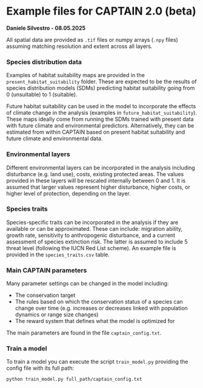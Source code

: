 # Example files for CAPTAIN 2.0 (beta)

**Daniele Silvestro - 08.05.2025**

All spatial data are provided as `.tif` files or numpy arrays (`.npy` files) assuming matching resolution and extent across all layers.

### Species distribution data
Examples of habitat suitability maps are provided in the `present_habitat_suitability` folder. These are expected to be the results of species distribution models (SDMs) predicting habitat suitability going from 0 (unsuitable) to 1 (suitable).

Future habitat suitability can be used in the model to incorporate the effects of climate change in the analysis (examples in `future_habitat_suitability`). These maps ideally come from running the SDMs trained with present data with future climate and environmental predictors. Alternatively, they can be estimated from within CAPTAIN based on present habitat suitability and future climate and environmental data.


### Environmental layers
Different environmental layers can be incorporated in the analysis including disturbance (e.g. land use), costs, existing protected areas. The values provided in these layers will be rescaled internally between 0 and 1. It is assumed that larger values represent higher disturbance, higher costs, or higher level of protection, depending on the layer. 


### Species traits
Species-specific traits can be incorporated in the analysis if they are available or can be approximated. These can include: migration ability, growth rate, sensitivity to anthropogenic disturbance, and a current assessment of species extinction risk. The latter is assumed to include 5 threat level (following the IUCN Red List scheme). 
An example file is provided in the `species_traits.csv` table. 


### Main CAPTAIN parameters
Many parameter settings can be changed in the model including: 

* The conservation target  
* The rules based on which the conservation status of a species can change over time (e.g. increases or decreases linked with population dynamics or range size changes) 
* The reward system that defines what the model is optimized for

The main parameters are found in the file `captain_config.txt`. 


### Train a model

To train a model you can execute the script `train_model.py` providing the config file with its full path: 

```
python train_model.py full_path/captain_config.txt

```























